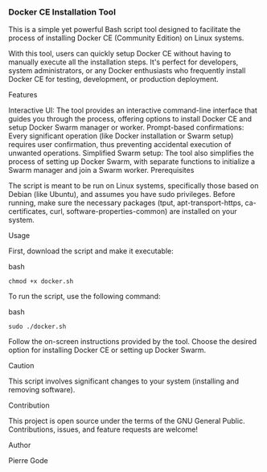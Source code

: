 <h3>Docker CE Installation Tool</h3>

This is a simple yet powerful Bash script tool designed to facilitate the process of installing Docker CE (Community Edition) on Linux systems.

With this tool, users can quickly setup Docker CE without having to manually execute all the installation steps. It's perfect for developers, system administrators, or any Docker enthusiasts who frequently install Docker CE for testing, development, or production deployment.

Features

Interactive UI: The tool provides an interactive command-line interface that guides you through the process, offering options to install Docker CE and setup Docker Swarm manager or worker.
Prompt-based confirmations: Every significant operation (like Docker installation or Swarm setup) requires user confirmation, thus preventing accidental execution of unwanted operations.
Simplified Swarm setup: The tool also simplifies the process of setting up Docker Swarm, with separate functions to initialize a Swarm manager and join a Swarm worker.
Prerequisites

The script is meant to be run on Linux systems, specifically those based on Debian (like Ubuntu), and assumes you have sudo privileges. Before running, make sure the necessary packages (tput, apt-transport-https, ca-certificates, curl, software-properties-common) are installed on your system.

Usage

First, download the script and make it executable:

bash
```
chmod +x docker.sh
```
To run the script, use the following command:

bash
```
sudo ./docker.sh
```
Follow the on-screen instructions provided by the tool. Choose the desired option for installing Docker CE or setting up Docker Swarm.

Caution

This script involves significant changes to your system (installing and removing software).

Contribution

This project is open source under the terms of the GNU General Public. Contributions, issues, and feature requests are welcome!

Author

Pierre Gode
